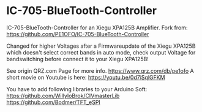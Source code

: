 # IC-705-BlueTooth-Controller
IC-705-BlueTooth-Controller for an Xiegu XPA125B Amplifier.
Fork from: https://github.com/PE1OFO/IC-705-BlueTooth-Controller

Changed for higher Voltages after a Firmwareupdate of the Xiegu XPA125B which doesn't select correct bands in auto mode, check output Voltage for bandswitching before connect it to your Xiegu XPA125B!

See origin QRZ.com Page for more info.  https://www.qrz.com/db/pe1ofo
A short movie on Youtube is here: https://youtu.be/0d7iSqlGFKM

You have to add following libraries to your Arduino Soft:
https://github.com/WillyIoBrok/CIVmasterLib
https://github.com/Bodmer/TFT_eSPI
